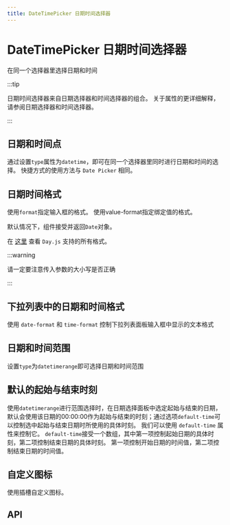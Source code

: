 ```yaml
---
title: DateTimePicker 日期时间选择器
---
```


# DateTimePicker 日期时间选择器

在同一个选择器里选择日期和时间

:::tip

日期时间选择器来自日期选择器和时间选择器的组合。 关于属性的更详细解释，请参阅日期选择器和时间选择器。

:::

## 日期和时间点

通过设置`type`属性为`datetime`，即可在同一个选择器里同时进行日期和时间的选择。 快捷方式的使用方法与 `Date Picker` 相同。

<demo-preview2 path="./date-and-time" />

## 日期时间格式

使用`format`指定输入框的格式。 使用value-format指定绑定值的格式。

默认情况下，组件接受并返回`Date`对象。

在 [这里](https://day.js.org/docs/en/display/format#list-of-all-available-formats) 查看 `Day.js` 支持的所有格式。

:::warning

请一定要注意传入参数的大小写是否正确

:::

<demo-preview2 path="./date-and-time-formats" />

## 下拉列表中的日期和时间格式

使用 `date-format` 和 `time-format` 控制下拉列表面板输入框中显示的文本格式

<demo-preview2 path="./date-and-time-formats-panel" />

## 日期和时间范围

设置`type`为`datetimerange`即可选择日期和时间范围

<demo-preview2 path="./date-and-time-range" />

## 默认的起始与结束时刻

使用`datetimerange`进行范围选择时，在日期选择面板中选定起始与结束的日期，默认会使用该日期的00:00:00作为起始与结束的时刻；通过选项`default-time`可以控制选中起始与结束日期时所使用的具体时刻。 我们可以使用 `default-time` 属性来控制它。 `default-time`接受一个数组，其中第一项控制起始日期的具体时刻，第二项控制结束日期的具体时刻。 第一项控制开始日期的时间值，第二项控制结束日期的时间值。

<demo-preview2 path="./default-time" />


## 自定义图标

使用插槽自定义图标。

<demo-preview2 path="./custom-icon" />

## API

<API src="./date_time_picker.json" lang="zh"></API>